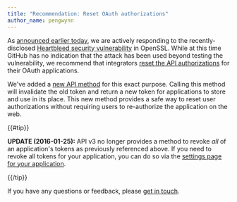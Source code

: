 ```yaml
---
title: "Recommendation: Reset OAuth authorizations"
author_name: pengwynn
---
```


As [announced earlier today][heartbleed-blog-post], we are actively responding
to the recently-disclosed [Heartbleed security
vulnerability][heartbleed-blog-post] in OpenSSL. While at this time GitHub has
no indication that the attack has been used beyond testing the vulnerability, we
recommend that integrators [reset the API authorizations][api] for their OAuth
applications.

We've added a [new API method][api] for this exact purpose. Calling this method
will invalidate the old token and return a new token for applications to store
and use in its place. This new method provides a safe way to reset user
authorizations without requiring users to re-authorize the application on the
web.


{{#tip}}

**UPDATE (2016-01-25):** API v3 no longer provides a method to revoke <em>all</em> of an application's tokens as previously referenced above. If you need to revoke all tokens for your application, you can do so via the <a href="https://github.com/settings/developers">settings page for your application</a>.

{{/tip}}

If you have any questions or feedback, please [get in touch][contact].

[contact]: https://github.com/contact?form[subject]=API+resetting+tokens
[api]: /v3/oauth_authorizations/#reset-an-authorization
[revoke a single token]: /v3/oauth_authorizations/#revoke-an-authorization-for-an-application
[heartbleed-blog-post]: https://github.com/blog/1818-security-heartbleed-vulnerability
